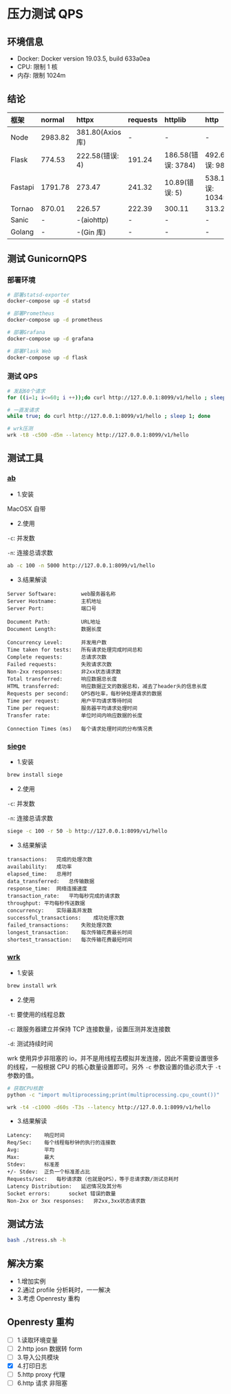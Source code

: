 # 压力测试 QPS

## 环境信息

- Docker: Docker version 19.03.5, build 633a0ea
- CPU: 限制 1 核
- 内存: 限制 1024m

## 结论

| 框架    | normal  | httpx            | requests | httplib            | http                | async  |
| :------ | :------ | :--------------- | :------- | :----------------- | :------------------ | :----- |
| Node    | 2983.82 | 381.80(Axios 库) | -        | -                  | -                   | -      |
| Flask   | 774.53  | 222.58(错误: 4)  | 191.24   | 186.58(错误: 3784) | 492.66(错误: 9802)  | -      |
| Fastapi | 1791.78 | 273.47           | 241.32   | 10.89(错误: 5)     | 538.18(错误: 10345) | -      |
| Tornao  | 870.01  | 226.57           | 222.39   | 300.11             | 313.25              | 219.68 |
| Sanic   | -       | -(aiohttp)       | -        | -                  | -                   | -      |
| Golang  | -       | -(Gin 库)        | -        | -                  | -                   | -      |

## 测试 GunicornQPS

### 部署环境

```bash
# 部署statsd-exporter
docker-compose up -d statsd

# 部署Prometheus
docker-compose up -d prometheus

# 部署Grafana
docker-compose up -d grafana

# 部署Flask Web
docker-compose up -d flask
```

### 测试 QPS

```bash
# 发起60个请求
for ((i=1; i<=60; i ++));do curl http://127.0.0.1:8099/v1/hello ; sleep 1; done

# 一直发请求
while true; do curl http://127.0.0.1:8099/v1/hello ; sleep 1; done

# wrk压测
wrk -t8 -c500 -d5m --latency http://127.0.0.1:8099/v1/hello
```

## 测试工具

### [ab](https://www.petefreitag.com/item/689.cfm)

- 1.安装

MacOSX 自带

- 2.使用

`-c`: 并发数

`-n`: 连接总请求数

```bash
ab -c 100 -n 5000 http://127.0.0.1:8099/v1/hello
```

- 3.结果解读

```text
Server Software:        web服务器名称
Server Hostname:        主机地址
Server Port:            端口号

Document Path:          URL地址
Document Length:        数据长度

Concurrency Level:      并发用户数
Time taken for tests:   所有请求处理完成时间总和
Complete requests:      总请求次数
Failed requests:        失败请求次数
Non-2xx responses:      非2xx状态请求数
Total transferred:      响应数据总长度
HTML transferred:       响应数据正文的数据总和，减去了header头的信息长度
Requests per second:    QPS吞吐率，每秒钟处理请求的数据
Time per request:       用户平均请求等待时间
Time per request:       服务器平均请求处理时间
Transfer rate:          单位时间内响应数据的长度

Connection Times (ms)   每个请求处理时间的分布情况表
```

### [siege](http://www.joedog.org/)

- 1.安装

```bash
brew install siege
```

- 2.使用

`-c`: 并发数

`-n`: 连接总请求数

```bash
siege -c 100 -r 50 -b http://127.0.0.1:8099/v1/hello
```

- 3.结果解读

```text
transactions:   完成的处理次数
availability:   成功率
elapsed_time:   总用时
data_transferred:   总传输数据
response_time:  网络连接速度
transaction_rate:   平均每秒完成的请求数
throughput: 平均每秒传送数据
concurrency:    实际最高并发数
successful_transactions:    成功处理次数
failed_transactions:    失败处理次数
longest_transaction:    每次传输花费最长时间
shortest_transaction:   每次传输花费最短时间
```

### [wrk](https://github.com/wg/wrk)

- 1.安装

```bash
brew install wrk
```

- 2.使用

`-t`: 要使用的线程总数

`-c`: 跟服务器建立并保持 TCP 连接数量，设置压测并发连接数

`-d`: 测试持续时间

wrk 使用异步非阻塞的 io，并不是用线程去模拟并发连接，因此不需要设置很多的线程，一般根据 CPU 的核心数量设置即可。另外 `-c` 参数设置的值必须大于 `-t` 参数的值。

```bash
# 获取CPU核数
python -c "import multiprocessing;print(multiprocessing.cpu_count())"

wrk -t4 -c1000 -d60s -T3s --latency http://127.0.0.1:8099/v1/hello
```

- 3.结果解读

```text
Latency:    响应时间
Req/Sec:    每个线程每秒钟的执行的连接数
Avg:        平均
Max:        最大
Stdev:      标准差
+/- Stdev:  正负一个标准差占比
Requests/sec:   每秒请求数（也就是QPS），等于总请求数/测试总耗时
Latency Distribution:   延迟情况及其分布
Socket errors:      socket 错误的数量
Non-2xx or 3xx responses:   非2xx,3xx状态请求数
```

## 测试方法

```bash
bash ./stress.sh -h
```

## 解决方案

- 1.增加实例
- 2.通过 profile 分析耗时，一一解决
- 3.考虑 Openresty 重构

## Openresty 重构

- [ ] 1.读取环境变量
- [ ] 2.http josn 数据转 form
- [ ] 3.导入公共模块
- [x] 4.打印日志
- [ ] 5.http proxy 代理
- [ ] 6.http 请求 非阻塞

